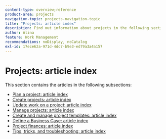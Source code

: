 ```yaml
---
content-type: overview;reference
product-area: projects
navigation-topic: projects-navigation-topic
title: "Projects: article index"
description: Find out information about projects in the following sections.
author: Alina
feature: Work Management
recommendations: noDisplay, noCatalog
exl-id: 17ece62a-971d-4dc7-b9e3-ed79a3a4a157
---
```

# Projects: article index

<!-- Audited: 12/2023 -->

This section contains the articles in the following subsections:

* [Plan a project: article index](../../manage-work/projects/planning-a-project/plan-project-overview.md)
* [Create projects: article index](../../manage-work/projects/create-projects/create-projects-overview.md)
* [Update work on a project: article index](../../manage-work/projects/updating-work-in-a-project/update-work-on-project.md)
* [Manage projects: article index](../../manage-work/projects/manage-projects/manage-projects-overview.md)
* [Create and manage project templates: article index](../../manage-work/projects/create-and-manage-templates/create-manage-templates.md)
* [Define a Business Case: article index](../../manage-work/projects/define-a-business-case/define-business-case.md)
* [Project finances: article index](../../manage-work/projects/project-finances/project-finances-overview.md)
* [Tips, tricks, and troubleshooting: article index](../../manage-work/projects/tips-tricks-and-troubleshooting/tips-tricks-troubleshooting-for-projects.md)
